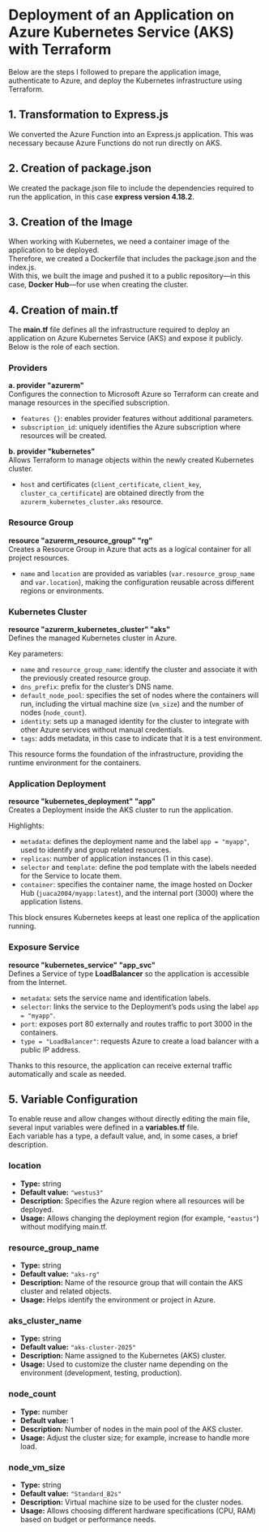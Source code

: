 # Deployment of an Application on Azure Kubernetes Service (AKS) with Terraform

Below are the steps I followed to prepare the application image, authenticate to Azure, and deploy the Kubernetes infrastructure using Terraform.

## 1. Transformation to Express.js
We converted the Azure Function into an Express.js application. This was necessary because Azure Functions do not run directly on AKS.

## 2. Creation of package.json
We created the package.json file to include the dependencies required to run the application, in this case **express version 4.18.2**.

## 3. Creation of the Image
When working with Kubernetes, we need a container image of the application to be deployed.  
Therefore, we created a Dockerfile that includes the package.json and the index.js.  
With this, we built the image and pushed it to a public repository—in this case, **Docker Hub**—for use when creating the cluster.

## 4. Creation of main.tf
The **main.tf** file defines all the infrastructure required to deploy an application on Azure Kubernetes Service (AKS) and expose it publicly.  
Below is the role of each section.

### Providers

**a. provider "azurerm"**  
Configures the connection to Microsoft Azure so Terraform can create and manage resources in the specified subscription.

- `features {}`: enables provider features without additional parameters.  
- `subscription_id`: uniquely identifies the Azure subscription where resources will be created.

**b. provider "kubernetes"**  
Allows Terraform to manage objects within the newly created Kubernetes cluster.

- `host` and certificates (`client_certificate`, `client_key`, `cluster_ca_certificate`) are obtained directly from the `azurerm_kubernetes_cluster.aks` resource.

### Resource Group

**resource "azurerm_resource_group" "rg"**  
Creates a Resource Group in Azure that acts as a logical container for all project resources.

- `name` and `location` are provided as variables (`var.resource_group_name` and `var.location`), making the configuration reusable across different regions or environments.

### Kubernetes Cluster

**resource "azurerm_kubernetes_cluster" "aks"**  
Defines the managed Kubernetes cluster in Azure.

Key parameters:

- `name` and `resource_group_name`: identify the cluster and associate it with the previously created resource group.  
- `dns_prefix`: prefix for the cluster’s DNS name.  
- `default_node_pool`: specifies the set of nodes where the containers will run, including the virtual machine size (`vm_size`) and the number of nodes (`node_count`).  
- `identity`: sets up a managed identity for the cluster to integrate with other Azure services without manual credentials.  
- `tags`: adds metadata, in this case to indicate that it is a test environment.

This resource forms the foundation of the infrastructure, providing the runtime environment for the containers.

### Application Deployment

**resource "kubernetes_deployment" "app"**  
Creates a Deployment inside the AKS cluster to run the application.

Highlights:

- `metadata`: defines the deployment name and the label `app = "myapp"`, used to identify and group related resources.  
- `replicas`: number of application instances (1 in this case).  
- `selector` and `template`: define the pod template with the labels needed for the Service to locate them.  
- `container`: specifies the container name, the image hosted on Docker Hub (`juaca2004/myapp:latest`), and the internal port (3000) where the application listens.

This block ensures Kubernetes keeps at least one replica of the application running.

### Exposure Service

**resource "kubernetes_service" "app_svc"**  
Defines a Service of type **LoadBalancer** so the application is accessible from the Internet.

- `metadata`: sets the service name and identification labels.  
- `selector`: links the service to the Deployment’s pods using the label `app = "myapp"`.  
- `port`: exposes port 80 externally and routes traffic to port 3000 in the containers.  
- `type = "LoadBalancer"`: requests Azure to create a load balancer with a public IP address.

Thanks to this resource, the application can receive external traffic automatically and scale as needed.

## 5. Variable Configuration
To enable reuse and allow changes without directly editing the main file, several input variables were defined in a **variables.tf** file.  
Each variable has a type, a default value, and, in some cases, a brief description.

### location
- **Type:** string  
- **Default value:** `"westus3"`  
- **Description:** Specifies the Azure region where all resources will be deployed.  
- **Usage:** Allows changing the deployment region (for example, `"eastus"`) without modifying main.tf.

### resource_group_name
- **Type:** string  
- **Default value:** `"aks-rg"`  
- **Description:** Name of the resource group that will contain the AKS cluster and related objects.  
- **Usage:** Helps identify the environment or project in Azure.

### aks_cluster_name
- **Type:** string  
- **Default value:** `"aks-cluster-2025"`  
- **Description:** Name assigned to the Kubernetes (AKS) cluster.  
- **Usage:** Used to customize the cluster name depending on the environment (development, testing, production).

### node_count
- **Type:** number  
- **Default value:** 1  
- **Description:** Number of nodes in the main pool of the AKS cluster.  
- **Usage:** Adjust the cluster size; for example, increase to handle more load.

### node_vm_size
- **Type:** string  
- **Default value:** `"Standard_B2s"`  
- **Description:** Virtual machine size to be used for the cluster nodes.  
- **Usage:** Allows choosing different hardware specifications (CPU, RAM) based on budget or performance needs.
